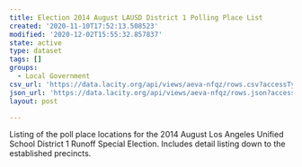 ```yaml
---
title: Election 2014 August LAUSD District 1 Polling Place List
created: '2020-11-10T17:52:13.508523'
modified: '2020-12-02T15:55:32.857837'
state: active
type: dataset
tags: []
groups:
  - Local Government
csv_url: 'https://data.lacity.org/api/views/aeva-nfqz/rows.csv?accessType=DOWNLOAD'
json_url: 'https://data.lacity.org/api/views/aeva-nfqz/rows.json?accessType=DOWNLOAD'
layout: post

---
```

Listing of the poll place locations for the 2014 August Los Angeles Unified School District 1 Runoff Special Election. Includes detail listing down to the established precincts.
